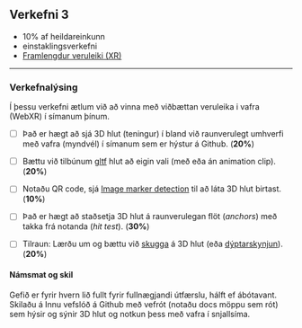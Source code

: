 ## Verkefni 3 
- 10% af heildareinkunn
- einstaklingsverkefni 
- [Framlengdur veruleiki (XR)](https://github.com/GunnarThorunnarson/FORR3FV05EU/wiki/Framlengdur-veruleiki-(XR))
  
---

### Verkefnalýsing

Í þessu verkefni ætlum við að vinna með viðbættan veruleika i vafra (WebXR) í símanum þínum. 

- [ ] Það er hægt að sjá 3D hlut (teningur) í bland við raunverulegt umhverfi með vafra (myndvél) í símanum sem er hýstur á Github. (**20%**)
- [ ] Bættu við tilbúnum [gltf](https://www.threekit.com/blog/gltf-everything-you-need-to-know) hlut að eigin vali (með eða án animation clip). (**20%**)
- [ ] Notaðu QR code, sjá [Image marker detection](https://www.queppelin.com/webar-with-image-marker-detection/) til að láta 3D hlut birtast. (**10%**)
- [ ] Það er hægt að staðsetja 3D hlut á raunverulegan flöt (_anchors_) með takka frá notanda (_hit test_). (**30%**)
- [ ] Tilraun: Lærðu um og bættu við [skugga](https://medium.com/samsung-internet-dev/integrating-augmented-reality-objects-into-the-real-world-with-light-and-shadows-12123e7b1151) á 3D hlut (eða [dýptarskynjun](https://developers.google.com/ar/develop/depth)). (**20%**)


#### Námsmat og skil
Gefið er fyrir hvern lið fullt fyrir fullnægjandi útfærslu, hálft ef ábótavant.<br>
Skilaðu á Innu vefslóð á Github með vefrót (notaðu docs möppu sem rót) sem hýsir og sýnir 3D hlut og notkun þess með vafra í snjallsíma.
